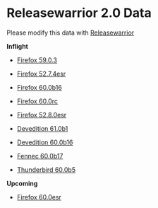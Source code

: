 

Releasewarrior 2.0 Data
=======================

Please modify this data with [Releasewarrior](https://github.com/mozilla-releng/releasewarrior-2.0)

**Inflight**

* [Firefox 59.0.3](/inflight/firefox/firefox-release-59.0.3.md)

* [Firefox 52.7.4esr](/inflight/firefox/firefox-esr-52.7.4esr.md)

* [Firefox 60.0b16](/inflight/firefox/firefox-beta-60.0b16.md)

* [Firefox 60.0rc](/inflight/firefox/firefox-release-rc-60.0rc.md)

* [Firefox 52.8.0esr](/inflight/firefox/firefox-esr-52.8.0esr.md)

* [Devedition 61.0b1](/inflight/devedition/devedition-devedition-61.0b1.md)

* [Devedition 60.0b16](/inflight/devedition/devedition-devedition-60.0b16.md)

* [Fennec 60.0b17](/inflight/fennec/fennec-beta-60.0b17.md)

* [Thunderbird 60.0b5](/inflight/thunderbird/thunderbird-beta-60.0b5.md)

**Upcoming**

* [Firefox 60.0esr](/upcoming/firefox/firefox-esr-60.0esr.md)

